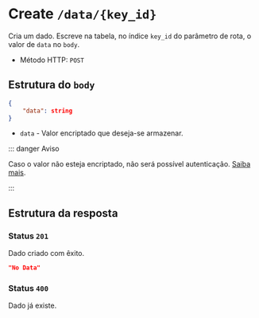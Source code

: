 # Create `/data/{key_id}`

Cria um dado. Escreve na tabela, no índice `key_id` do parâmetro de rota, o valor de `data` no `body`.

- Método HTTP: `POST`

## Estrutura do `body`

```json
{
    "data": string
}
```

- `data` - Valor encriptado que deseja-se armazenar.

::: danger Aviso

Caso o valor não esteja encriptado, não será possível autenticação. [Saiba mais](#).

:::

## Estrutura da resposta

### Status `201`

Dado criado com êxito.

```json
"No Data"
```

### Status `400`

Dado já existe.
